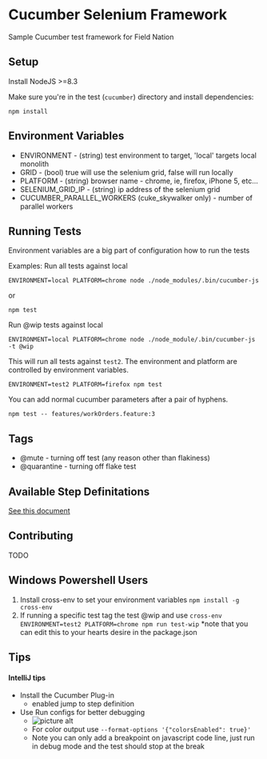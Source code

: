 Cucumber Selenium Framework
=================

Sample  Cucumber test framework for Field Nation

Setup
-----

Install NodeJS >=8.3

Make sure you're in the test (`cucumber`) directory and install dependencies:

```shell 
npm install
```

Environment  Variables
---------------------------------
  * ENVIRONMENT - (string) test environment to target, 'local' targets local monolith
  * GRID - (bool) true will use the selenium grid, false will run locally
  * PLATFORM - (string) browser name - chrome, ie, firefox, iPhone 5, etc...
  * SELENIUM_GRID_IP - (string) ip address of the selenium grid
  * CUCUMBER_PARALLEL_WORKERS (cuke_skywalker only) - number of parallel workers

Running Tests
-------------
Environment variables are a big part of configuration how to run the tests

Examples:
Run all tests against local
```shell
ENVIRONMENT=local PLATFORM=chrome node ./node_modules/.bin/cucumber-js
```
or
```shell
npm test
```

Run @wip tests against local
```shell
ENVIRONMENT=local PLATFORM=chrome node ./node_module/.bin/cucumber-js -t @wip
```

This will run all tests against `test2`. The environment and platform are controlled by environment variables.
```shell
ENVIRONMENT=test2 PLATFORM=firefox npm test
```

You can add normal cucumber parameters after a pair of hyphens.
```shell
npm test -- features/workOrders.feature:3
```

Tags
-------------
* @mute - turning off test (any reason other than flakiness)
* @quarantine - turning off flake test

Available Step Definitations
---------------------------------
[See this document](./docs/STEP_DEFINITIONS.md)

Contributing
---------------------------------
TODO

Windows Powershell Users
---------------------------------
1. Install cross-env to set your environment variables ```npm install -g cross-env```
2. If running a specific test tag the test @wip and use ```cross-env ENVIRONMENT=test2 PLATFORM=chrome npm run test-wip```
  *note that you can edit this to your hearts desire in the package.json

Tips
---------------------------------
#### IntelliJ tips ####
* Install the Cucumber Plug-in
    * enabled jump to step definition
* Use Run configs for better debugging
    * ![picture alt](runConfigSample.png "Sample Run Config")
    * For color output use
```--format-options '{"colorsEnabled": true}'```
    * Note you can only add a breakpoint on javascript code line, just run in debug mode and the test should stop at the break



